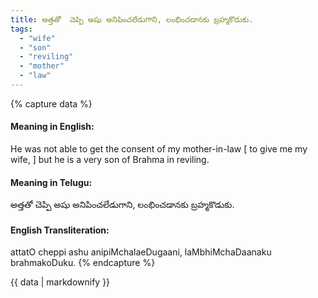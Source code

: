 ```yaml
---
title: అత్తతో  చెప్పి అషు అనిపించలేడుగాని, లంభించడానకు బ్రహ్మకొడుకు.
tags:
  - "wife"
  - "son"
  - "reviling"
  - "mother"
  - "law"
---
```


{% capture data %}
#### Meaning in English:
He was not able to get the consent of my mother-in-law [ to give me my wife, ] but he is a very son of Brahma in  reviling.

#### Meaning in Telugu:
అత్తతో  చెప్పి అషు అనిపించలేడుగాని, లంభించడానకు బ్రహ్మకొడుకు.

#### English Transliteration:
attatO  cheppi ashu anipiMchalaeDugaani, laMbhiMchaDaanaku brahmakoDuku.
{% endcapture %}

{{ data | markdownify }}

